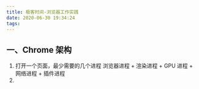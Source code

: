 ```yaml
---
title: 极客时间-浏览器工作实践
date: 2020-06-30 19:34:24
tags:
---
```


## 一、Chrome 架构

1. 打开一个页面，最少需要的几个进程
   浏览器进程 + 渲染进程 + GPU 进程 + 网络进程 + 插件进程
2.

```

```
